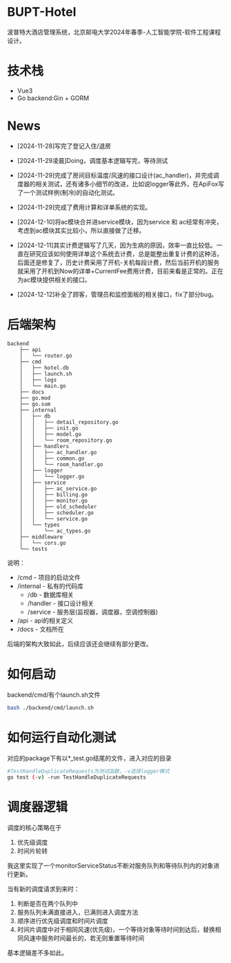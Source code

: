 # BUPT-Hotel
波普特大酒店管理系统，北京邮电大学2024年春季-人工智能学院-软件工程课程设计。

# 技术栈

- Vue3
- Go backend:Gin + GORM

# News
- [2024-11-28]写完了登记入住/退房
- [2024-11-29凌晨]Doing，调度基本逻辑写完，等待测试
- [2024-11-29]完成了房间目标温度/风速的接口设计(ac_handler)，并完成调度器的相关测试，还有诸多小细节的改进，比如说logger等此外，在ApiFox写了一个测试样例(制冷)的自动化测试。

- [2024-11-29]完成了费用计算和详单系统的实现。

- [2024-12-10]将ac模块合并进service模块，因为service 和 ac经常有冲突，考虑到ac模块其实比较小，所以直接做了迁移。

- [2024-12-11]其实计费逻辑写了几天，因为生病的原因，效率一直比较低。一直在研究应该如何使用详单这个系统去计费，总是能整出重复计费的这种活，后面还是修复了，历史计费采用了开机-关机每段计费，然后当前开机的服务就采用了开机到Now的详单+CurrentFee费用计费，目前来看是正常的。正在为ac模块提供相关的接口。

- [2024-12-12]补全了顾客，管理员和监控面板的相关接口，fix了部分bug。

# 后端架构
```
backend
    ├── api
    │   └── router.go
    ├── cmd
    │   ├── hotel.db
    │   ├── launch.sh
    │   ├── logs
    │   └── main.go
    ├── docs
    ├── go.mod
    ├── go.sum
    ├── internal
    │   ├── db
    │   │   ├── detail_repository.go
    │   │   ├── init.go
    │   │   ├── model.go
    │   │   └── room_repository.go
    │   ├── handlers
    │   │   ├── ac_handler.go
    │   │   ├── common.go
    │   │   └── room_handler.go
    │   ├── logger
    │   │   └── logger.go
    │   ├── service
    │   │   ├── ac_service.go
    │   │   ├── billing.go
    │   │   ├── monitor.go
    │   │   ├── old_scheduler
    │   │   ├── scheduler.go
    │   │   └── service.go
    │   └── types
    │       └── ac_types.go
    ├── middleware
    │   └── cors.go
    └── tests
```
说明：
- /cmd - 项目的启动文件
- /internal - 私有的代码库
    - /db - 数据库相关
    - /handler - 接口设计相关
    - /service - 服务层(监视器，调度器，空调控制器)
- /api - api的相关定义
- /docs - 文档所在

后端的架构大致如此，后续应该还会继续有部分更改。

# 如何启动
backend/cmd/有个launch.sh文件
```Bash
bash ./backend/cmd/launch.sh
```

# 如何运行自动化测试
对应的package下有以*_test.go结尾的文件，进入对应的目录
```Bash
#TestHandleDuplicateRequests为测试函数，-v选择logger模式
go test (-v) -run TestHandleDuplicateRequests
```

# 调度器逻辑

调度的核心策略在于
1. 优先级调度
2. 时间片轮转

我这里实现了一个monitorServiceStatus不断对服务队列和等待队列内的对象进行更新。

当有新的调度请求到来时：
1. 判断是否在两个队列中
2. 服务队列未满直接进入，已满则进入调度方法
3. 顺序进行优先级调度和时间片调度
4. 时间片调度中对于相同风速(优先级)，一个等待对象等待时间到达后，替换相同风速中服务时间最长的，若无则重置等待时间

基本逻辑差不多如此。